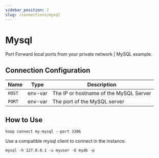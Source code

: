 ```yaml
---
sidebar_position: 2
slug: /connections/mysql
---
```


# Mysql

Port Forward local ports from your private network | MySQL example.

## Connection Configuration

| Name   | Type    | Description                                    |
|------- | ------- | ---------------------------------------------- |
| `HOST` | env-var | The IP or hostname of the MySQL Server         |
| `PORT` | env-var | The port of the MySQL server                   |

## How to Use

```shell
hoop connect my-mysql --port 3306
```

Use a compatible mysql client to connect in the instance.

```shell
mysql -h 127.0.0.1 -u myuser -D mydb -p
```

